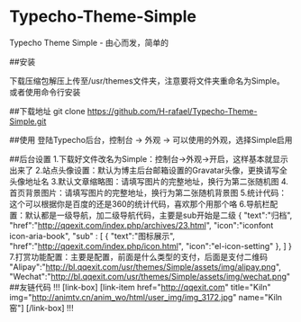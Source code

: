 # Typecho-Theme-Simple
Typecho Theme Simple - 由心而发，简单的


##安装

下载压缩包解压上传至/usr/themes文件夹，注意要将文件夹重命名为Simple。
或者使用命令行安装

##下载地址
git clone https://github.com/H-rafael/Typecho-Theme-Simple.git

##使用
登陆Typecho后台，控制台 -> 外观 -> 可以使用的外观，选择Simple启用

##后台设置
1.下载好文件改名为Simple：控制台->外观->开启，这样基本就显示出来了
2.站点头像设置：默认为博主后台邮箱设置的Gravatar头像，更换请写全头像地址名
3.默认文章缩略图：请填写图片的完整地址，换行为第二张随机图
4.首页背景图片：请填写图片的完整地址，换行为第二张随机背景图
5.统计代码：这个可以根据你是百度的还是360的统计代码，喜欢那个用那个咯
6.导航栏配置：默认都是一级导航，加二级导航代码，主要是sub开始是二级
{
    "text":"归档",
    "href":"http://qqexit.com/index.php/archives/23.html",
    "icon":"iconfont icon-aria-book",
    "sub" : [
        {
            "text":"图标展示",
            "href":"http://qqexit.com/index.php/icon.html",
            "icon":"el-icon-setting"
        },
    ]
}
7.打赏功能配置：主要是配置，前面是什么类型的支付，后面是支付二维码
    "Alipay":"http://bl.qqexit.com/usr/themes/Simple/assets/img/alipay.png",
    "Wechat":"http://bl.qqexit.com/usr/themes/Simple/assets/img/wechat.png"
##友链代码
!!!
[link-box]
[link-item href="http://qqexit.com" title="Kiln" img="http://animtv.cn/anim_wo/html/user_img/img_3172.jpg" name="Kiln窑"]
[/link-box]
!!!
